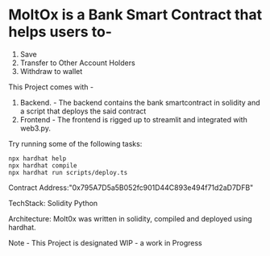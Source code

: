 #   MoltOx is a Bank Smart Contract that helps users to-

1. Save
2. Transfer to Other Account Holders
3. Withdraw to wallet

This Project comes with -

1. Backend. - The backend contains the bank smartcontract in solidity and a script that deploys the said contract
2. Frontend - The frontend is rigged up to streamlit and integrated with web3.py.


Try running some of the following tasks:

```shell
npx hardhat help
npx hardhat compile
npx hardhat run scripts/deploy.ts
```
Contract Address:"0x795A7D5a5B052fc901D44C893e494f71d2aD7DFB"

TechStack: Solidity
           Python
           
Architecture: Molt0x was written in solidity, compiled and deployed using hardhat.

Note - This Project is designated WIP - a work in Progress 


